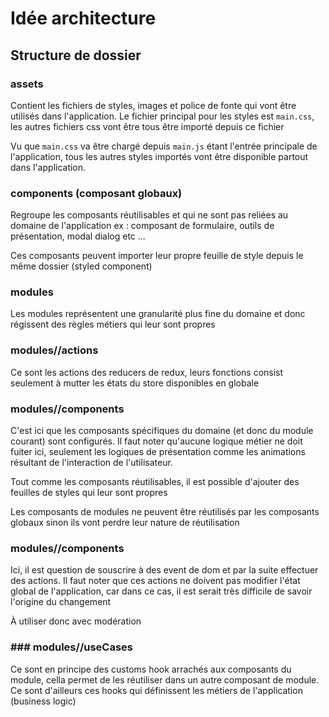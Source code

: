 # Idée architecture

## Structure de dossier

### assets

Contient les fichiers de styles, images et police de fonte qui vont être utilisés dans l'application. 
Le fichier principal pour les styles est `main.css`, les autres fichiers css vont être tous être importé depuis ce fichier

Vu que `main.css` va être chargé depuis `main.js` étant l'entrée principale de l'application, tous les autres styles importés vont être disponible partout dans l'application.

### components (composant globaux)

Regroupe les composants réutilisables et qui ne sont pas reliées au domaine de l'application
ex : composant de formulaire, outils de présentation, modal dialog etc ...

Ces composants peuvent importer leur propre feuille de style depuis le même dossier (styled component)

### modules

Les modules représentent une granularité plus fine du domaine et donc régissent des règles métiers qui leur sont propres

### modules/<module-name>/actions

Ce sont les actions des reducers de redux, leurs fonctions consist seulement à mutter les états du store disponibles en globale 

### modules/<module-name>/components

C'est ici que les composants spécifiques du domaine (et donc du module courant) sont configurés. Il faut noter qu'aucune logique métier ne doit 
fuiter ici, seulement les logiques de présentation comme les animations résultant de l'interaction de l'utilisateur.

Tout comme les composants réutilisables, il est possible d'ajouter des feuilles de styles qui leur sont propres

Les composants de modules ne peuvent être réutilisés par les composants globaux sinon ils vont perdre leur nature de réutilisation

### modules/<module-name>/components 

Ici, il est question de souscrire à des event de dom et par la suite effectuer des actions. Il faut noter que ces actions ne doivent pas modifier l'état global de l'application,
car dans ce cas, il est serait très difficile de savoir l'origine du changement

À utiliser donc avec modération

### ### modules/<module-name>/useCases

Ce sont en principe des customs hook arrachés aux composants du module, cella permet de les réutiliser dans un autre composant de module. Ce sont d'ailleurs ces hooks
qui définissent les métiers de l'application (business logic)